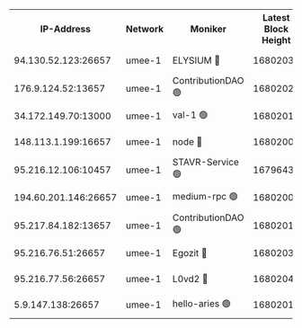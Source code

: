 


<table><tr><th>IP-Address</th><th>Network</th><th>Moniker</th><th>Latest Block Height</th><th>Earliest Block Height</th><th>Catching Up</th><th>Tx Index</th><th>Voting Power</th><th>Scan Time</th></tr><tr><td>94.130.52.123:26657</td><td>umee-1</td><td>ELYSIUM 🔴</td><td>16802036</td><td>3216011</td><td>False</td><td>off</td><td>27411632</td><td>2025-03-25T15:55:38.349635118UTC</td></tr><tr><td>176.9.124.52:13657</td><td>umee-1</td><td>ContributionDAO 🟢</td><td>16802022</td><td>13924595</td><td>False</td><td>on</td><td>0</td><td>2025-03-25T15:54:14.776119275UTC</td></tr><tr><td>34.172.149.70:13000</td><td>umee-1</td><td>val-1 🟢</td><td>16802019</td><td>14743001</td><td>False</td><td>off</td><td>0</td><td>2025-03-25T15:54:01.593155586UTC</td></tr><tr><td>148.113.1.199:16657</td><td>umee-1</td><td>node 🔴</td><td>16802006</td><td>15872248</td><td>False</td><td>off</td><td>1666264</td><td>2025-03-25T15:52:48.114782522UTC</td></tr><tr><td>95.216.12.106:10457</td><td>umee-1</td><td>STAVR-Service 🟢</td><td>16796436</td><td>16306001</td><td>False</td><td>on</td><td>0</td><td>2025-03-25T15:55:19.335128498UTC</td></tr><tr><td>194.60.201.146:26657</td><td>umee-1</td><td>medium-rpc 🟢</td><td>16802008</td><td>16469652</td><td>False</td><td>on</td><td>0</td><td>2025-03-25T15:52:58.631119457UTC</td></tr><tr><td>95.217.84.182:13657</td><td>umee-1</td><td>ContributionDAO 🟢</td><td>16802018</td><td>16609409</td><td>False</td><td>off</td><td>0</td><td>2025-03-25T15:53:53.969555136UTC</td></tr><tr><td>95.216.76.51:26657</td><td>umee-1</td><td>Egozit 🔴</td><td>16802036</td><td>16702036</td><td>False</td><td>off</td><td>38703537</td><td>2025-03-25T15:55:38.113767987UTC</td></tr><tr><td>95.216.77.56:26657</td><td>umee-1</td><td>L0vd2 🔴</td><td>16802042</td><td>16702042</td><td>False</td><td>off</td><td>38598800</td><td>2025-03-25T15:56:09.410212006UTC</td></tr><tr><td>5.9.147.138:26657</td><td>umee-1</td><td>hello-aries 🟢</td><td>16802018</td><td>16801461</td><td>False</td><td>off</td><td>0</td><td>2025-03-25T15:53:56.257245595UTC</td></tr></table>